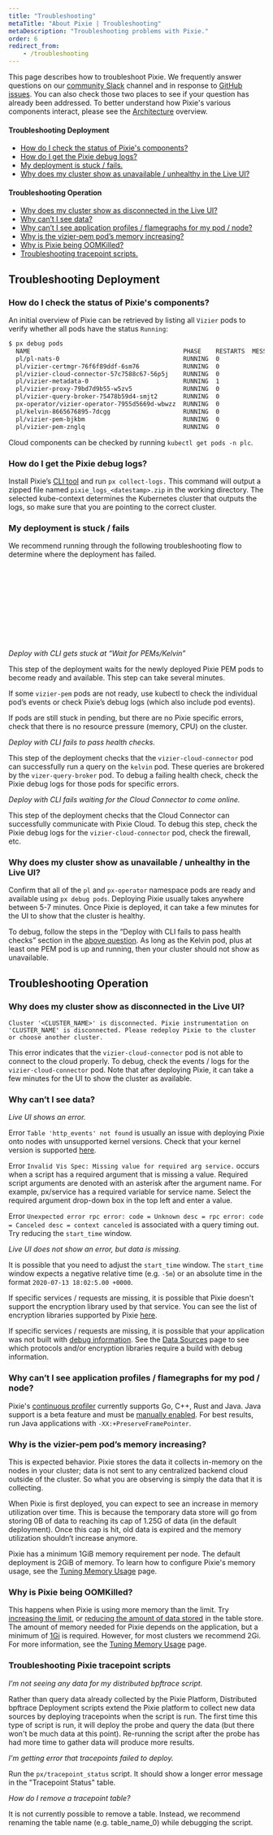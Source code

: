 ```yaml
---
title: "Troubleshooting"
metaTitle: "About Pixie | Troubleshooting"
metaDescription: "Troubleshooting problems with Pixie."
order: 6
redirect_from:
    - /troubleshooting
---
```


This page describes how to troubleshoot Pixie. We frequently answer questions on our [community Slack](https://slackin.px.dev/) channel and in response to [GitHub issues](https://github.com/pixie-io/pixie/issues). You can also check those two places to see if your question has already been addressed. To better understand how Pixie's various components interact, please see the [Architecture](/reference/architecture) overview.

#### Troubleshooting Deployment

- [How do I check the status of Pixie's components?](#troubleshooting-deployment-how-do-i-check-the-status-of-pixie's-components)
- [How do I get the Pixie debug logs?](#troubleshooting-deployment-how-do-i-get-the-pixie-debug-logs)
- [My deployment is stuck / fails.](#troubleshooting-deployment-my-deployment-is-stuck-fails)
- [Why does my cluster show as unavailable / unhealthy in the Live UI?](#troubleshooting-deployment-why-does-my-cluster-show-as-unavailable-unhealthy-in-the-live-ui)

#### Troubleshooting Operation

- [Why does my cluster show as disconnected in the Live UI?](#troubleshooting-operation-why-does-my-cluster-show-as-disconnected-in-the-live-ui)
- [Why can’t I see data?](#troubleshooting-operation-why-can't-i-see-data)
- [Why can’t I see application profiles / flamegraphs for my pod / node?](#troubleshooting-operation-why-can't-i-see-application-profiles-flamegraphs-for-my-pod-node)
- [Why is the vizier-pem pod’s memory increasing?](#troubleshooting-operation-why-is-the-vizier-pem-pod's-memory-increasing)
- [Why is Pixie being OOMKilled?](#troubleshooting-operation-why-is-pixie-being-oomkilled)
- [Troubleshooting tracepoint scripts.](#troubleshooting-operation-troubleshooting-pixie-tracepoint-scripts)

## Troubleshooting Deployment

### How do I check the status of Pixie's components?

An initial overview of Pixie can be retrieved by listing all `Vizier` pods to verify whether all pods have the status `Running`:

```bash
$ px debug pods
  NAME                                          PHASE    RESTARTS  MESSAGE  REASON  START TIME
  pl/pl-nats-0                                  RUNNING  0                          2022-04-08T13:17:15-07:00
  pl/vizier-certmgr-76f6f89ddf-6sm76            RUNNING  0                          2022-04-08T13:17:26-07:00
  pl/vizier-cloud-connector-57c7588c67-56p5j    RUNNING  0                          2022-04-08T13:17:26-07:00
  pl/vizier-metadata-0                          RUNNING  1                          2022-04-08T13:17:27-07:00
  pl/vizier-proxy-79bd7d9b55-w5zv5              RUNNING  0                          2022-04-08T13:17:27-07:00
  pl/vizier-query-broker-75478b59d4-smjt2       RUNNING  0                          2022-04-08T13:17:27-07:00
  px-operator/vizier-operator-7955d5669d-wbwzz  RUNNING  0                          2022-04-08T13:16:56-07:00
  pl/kelvin-8665676895-7dcgg                    RUNNING  0                          2022-04-08T13:17:26-07:00
  pl/vizier-pem-bjkbm                           RUNNING  0                          2022-04-08T13:17:27-07:00
  pl/vizier-pem-znglq                           RUNNING  0                          2022-04-08T13:17:27-07:00
```

Cloud components can be checked by running `kubectl get pods -n plc`.

### How do I get the Pixie debug logs?

Install Pixie’s [CLI tool](/installing-pixie/install-schemes/cli) and run `px collect-logs.` This command will output a zipped file named `pixie_logs_<datestamp>.zip` in the working directory. The selected kube-context determines the Kubernetes cluster that outputs the logs, so make sure that you are pointing to the correct cluster.

### My deployment is stuck / fails

We recommend running through the following troubleshooting flow to determine where the deployment has failed.

<svg title='Troubleshooting the Deployment of Pixie' src='troubleshoot-flow.svg' />

*Deploy with CLI gets stuck at “Wait for PEMs/Kelvin”*

This step of the deployment waits for the newly deployed Pixie PEM pods to become ready and available. This step can take several minutes.

If some `vizier-pem` pods are not ready, use kubectl to check the individual pod’s events or check Pixie’s debug logs (which also include pod events).

If pods are still stuck in pending, but there are no Pixie specific errors, check that there is no resource pressure (memory, CPU) on the cluster.

*Deploy with CLI fails to pass health checks.*

This step of the deployment checks that the `vizier-cloud-connector` pod can successfully run a query on the `kelvin` pod. These queries are brokered by the `vizer-query-broker` pod. To debug a failing health check, check the Pixie debug logs for those pods for specific errors.

*Deploy with CLI fails waiting for the Cloud Connector to come online.*

This step of the deployment checks that the Cloud Connector can successfully communicate with Pixie Cloud. To debug this step, check the Pixie debug logs for the `vizier-cloud-connector` pod, check the firewall, etc.

### Why does my cluster show as unavailable / unhealthy in the Live UI?

Confirm that all of the `pl` and `px-operator` namespace pods are ready and available using `px debug pods`. Deploying Pixie usually takes anywhere between 5-7 minutes. Once Pixie is deployed, it can take a few minutes for the UI to show that the cluster is healthy.

To debug, follow the steps in the “Deploy with CLI fails to pass health checks” section in the [above question](/about-pixie/troubleshooting/#troubleshooting-deployment-my-deployment-is-stuck-fails). As long as the Kelvin pod, plus at least one PEM pod is up and running, then your cluster should not show as unavailable.

## Troubleshooting Operation

### Why does my cluster show as disconnected in the Live UI?

`Cluster '<CLUSTER_NAME>' is disconnected. Pixie instrumentation on 'CLUSTER_NAME' is disconnected. Please redeploy Pixie to the cluster or choose another cluster.`

This error indicates that the `vizier-cloud-connector` pod is not able to connect to the cloud properly. To debug, check the events / logs for the `vizier-cloud-connector` pod. Note that after deploying Pixie, it can take a few minutes for the UI to show the cluster as available.

### Why can’t I see data?

*Live UI shows an error.*

Error `Table 'http_events' not found` is usually an issue with deploying Pixie onto nodes with unsupported kernel versions. Check that your kernel version is supported [here](/installing-pixie/requirements/).

Error `Invalid Vis Spec: Missing value for required arg service.` occurs when a script has a required argument that is missing a value. Required script arguments are denoted with an asterisk after the argument name. For example, px/service has a required variable for service name. Select the required argument drop-down box in the top left and enter a value.

Error `Unexpected error rpc error: code = Unknown desc = rpc error: code = Canceled desc = context canceled` is associated with a query timing out. Try reducing the `start_time` window.

*Live UI does not show an error, but data is missing.*

It is possible that you need to adjust the `start_time` window. The `start_time` window expects a negative relative time (e.g. `-5m`) or an absolute time in the format `2020-07-13 18:02:5.00 +0000`.

If specific services / requests are missing, it is possible that Pixie doesn't support the encryption library used by that service. You can see the list of encryption libraries supported by Pixie [here](/about-pixie/data-sources/#encryption-libraries).

If specific services / requests are missing, it is possible that your application was not built with [debug information](/reference/admin/debug-info). See the [Data Sources](/about-pixie/data-sources) page to see which protocols and/or encryption libraries require a build with debug information.

### Why can’t I see application profiles / flamegraphs for my pod / node?

Pixie's [continuous profiler](/tutorials/pixie-101/profiler/) currently supports Go, C++, Rust and Java. Java support is a beta feature and must be [manually enabled](/tutorials/pixie-101/profiler/#prerequisites-enabling-java-support). For best results, run Java applications with `-XX:+PreserveFramePointer`.

### Why is the vizier-pem pod’s memory increasing?

This is expected behavior. Pixie stores the data it collects in-memory on the nodes in your cluster; data is not sent to any centralized backend cloud outside of the cluster. So what you are observing is simply the data that it is collecting.

When Pixie is first deployed, you can expect to see an increase in memory utilization over time. This is because the temporary data store will go from storing 0B of data to reaching its cap of 1.25G of data (in the default deployment). Once this cap is hit, old data is expired and the memory utilization shouldn’t increase anymore.

Pixie has a minimum 1GiB memory requirement per node. The default deployment is 2GiB of memory. To learn how to configure Pixie's memory usage, see the [Tuning Memory Usage](/reference/admin/tuning-mem-usage/) page.

### Why is Pixie being OOMKilled?

This happens when Pixie is using more memory than the limit. Try [increasing the limit](/reference/admin/deploy-options/#configuring-pixie's-memory-usage-setting-the-memory-limit), or [reducing the amount of data stored](/reference/admin/deploy-options/#configuring-pixie's-memory-usage-setting-the-data-table-storage-memory-limit) in the table store. The amount of memory needed for Pixie depends on the application, but a minimum of [1Gi](/installing-pixie/requirements/#memory) is required. However, for most clusters we recommend 2Gi. For more information, see the [Tuning Memory Usage](/reference/admin/tuning-mem-usage/) page.

### Troubleshooting Pixie tracepoint scripts

*I’m not seeing any data for my distributed bpftrace script.*

Rather than query data already collected by the Pixie Platform, Distributed bpftrace Deployment scripts extend the Pixie platform to collect new data sources by deploying tracepoints when the script is run. The first time this type of script is run, it will deploy the probe and query the data (but there won't be much data at this point). Re-running the script after the probe has had more time to gather data will produce more results.

*I'm getting error that tracepoints failed to deploy.*

Run the `px/tracepoint_status` script. It should show a longer error message in the "Tracepoint Status" table.

*How do I remove a tracepoint table?*

It is not currently possible to remove a table. Instead, we recommend renaming the table name (e.g. table_name_0) while debugging the script.
